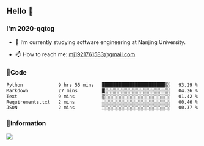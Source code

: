 ## Hello 👋


### I'm 2020-qqtcg

- 🔭 I’m currently studying software engineering at Nanjing University. 
<!-- - 🌱 I’m currently learning MLsys and -->
<!-- - 👯 I’m looking to collaborate on ... -->
<!-- - 🤔 I’m looking for help with ... -->
<!-- - 💬 Ask me about ... -->
- 📫 How to reach me: mj1921761583@gmail.com
<!-- - 😄 Pronouns: ... -->
<!-- - ⚡ Fun fact: ... -->

### 🌱Code
<!--START_SECTION:waka-->

```txt
Python             9 hrs 55 mins   ███████████████████████▒░   93.29 %
Markdown           27 mins         █░░░░░░░░░░░░░░░░░░░░░░░░   04.26 %
Text               9 mins          ▒░░░░░░░░░░░░░░░░░░░░░░░░   01.42 %
Requirements.txt   2 mins          ░░░░░░░░░░░░░░░░░░░░░░░░░   00.46 %
JSON               2 mins          ░░░░░░░░░░░░░░░░░░░░░░░░░   00.37 %
```

<!--END_SECTION:waka-->

### 💬Information
![](https://github-readme-stats.vercel.app/api?username=2020-qqtcg&theme=buefy&hide_border=false)


<!-- <div align="center"> <img src="https://github-readme-activity-graph.vercel.app/graph?username=2020-qqtcg&theme=minimal" /> </div> -->


